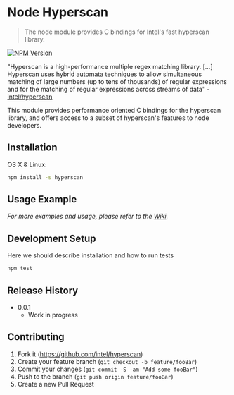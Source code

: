 # Node Hyperscan
> The node module provides C bindings for Intel's fast hyperscan library.

[![NPM Version][npm-image]][npm-url]

"Hyperscan is a high-performance multiple regex matching library. [...] Hyperscan uses hybrid automata techniques to allow simultaneous matching of large numbers (up to tens of thousands) of regular expressions and for the matching of regular expressions across streams of data" - [intel/hyperscan](https://github.com/intel/hyperscan)

This module provides performance oriented C bindings for the hyperscan library, and offers access to a subset of hyperscan's features to node developers.

## Installation

OS X & Linux:

```sh
npm install -s hyperscan
```

## Usage Example

_For more examples and usage, please refer to the [Wiki][wiki]._

## Development Setup

Here we should describe installation and how to run tests

```sh
npm test
```

## Release History

* 0.0.1
    * Work in progress

## Contributing

1. Fork it (<https://github.com/intel/hyperscan>)
2. Create your feature branch (`git checkout -b feature/fooBar`)
3. Commit your changes (`git commit -S -am "Add some fooBar"`)
4. Push to the branch (`git push origin feature/fooBar`)
5. Create a new Pull Request

<!-- Markdown link & img dfn's -->
[npm-image]: https://img.shields.io/npm/v/hyperscan.svg?style=flat-square
[npm-url]: https://www.npmjs.com/package/hyperscan
[wiki]: https://github.com/logdna/hyperscan
